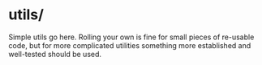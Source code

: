 # utils/
Simple utils go here. Rolling your own is fine for small pieces of re-usable code, but for more complicated utilities something more established and well-tested should be used.

